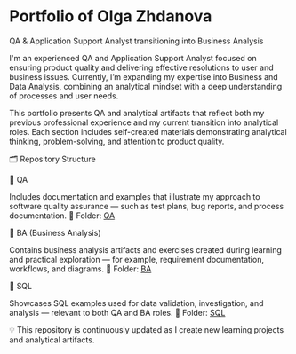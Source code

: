 # Portfolio of Olga Zhdanova
QA & Application Support Analyst transitioning into Business Analysis

I'm an experienced QA and Application Support Analyst focused on ensuring product quality and delivering effective resolutions to user and business issues.
Currently, I’m expanding my expertise into Business and Data Analysis, combining an analytical mindset with a deep understanding of processes and user needs.

This portfolio presents QA and analytical artifacts that reflect both my previous professional experience and my current transition into analytical roles.
Each section includes self-created materials demonstrating analytical thinking, problem-solving, and attention to product quality.

🗂️ Repository Structure

🧩 QA

Includes documentation and examples that illustrate my approach to software quality assurance — such as test plans, bug reports, and process documentation.
📂 Folder: [QA](/QA)

💼 BA (Business Analysis)

Contains business analysis artifacts and exercises created during learning and practical exploration — for example, requirement documentation, workflows, and diagrams.
📂 Folder: [BA](/BA)

🧮 SQL

Showcases SQL examples used for data validation, investigation, and analysis — relevant to both QA and BA roles.
📂 Folder: [SQL](/SQL)

💡 This repository is continuously updated as I create new learning projects and analytical artifacts.
